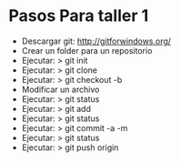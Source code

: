# Pasos Para taller 1

 * Descargar git: http://gitforwindows.org/
 * Crear un folder para un repositorio
 * Ejecutar: > git init
 * Ejecutar: > git clone <Repository URL>
 * Ejecutar: > git checkout -b <Nombre del nuevo branch>
 * Modificar un archivo
 * Ejecutar: > git status
 * Ejecutar: > git add <archivo modificado>
 * Ejecutar: > git status
 * Ejecutar: > git commit -a -m <mensaje del commit>
 * Ejecutar: > git status
 * Ejecutar: > git push origin
